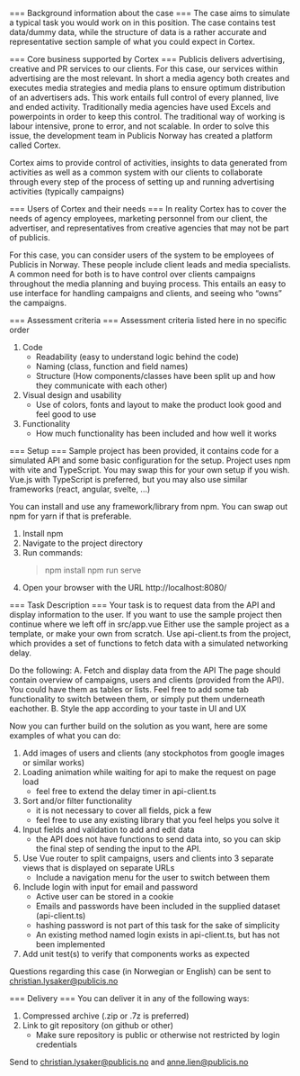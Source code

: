 === Background information about the case ===
The case aims to simulate a typical task you would work on in this position.
The case contains test data/dummy data, while the structure of data is a rather accurate and representative section sample of what you could expect in Cortex.

=== Core business supported by Cortex ===
Publicis delivers advertising, creative and PR services to our clients.
For this case, our services within advertising are the most relevant.
In short a media agency both creates and executes media strategies and media plans to ensure optimum distribution of an advertisers ads.
This work entails full control of every planned, live and ended activity.
Traditionally media agencies have used Excels and powerpoints in order to keep this control.
The traditional way of working is labour intensive, prone to error, and not scalable.
In order to solve this issue, the development team in Publicis Norway has created a platform called Cortex.

Cortex aims to provide control of activities, insights to data generated from activities as well as a common
system with our clients to collaborate through every step of the process of setting up and running advertising activities (typically campaigns)

=== Users of Cortex and their needs ===
In reality Cortex has to cover the needs of agency employees,
marketing personnel from our client, the advertiser, and representatives from creative agencies that may not be part of publicis.

For this case, you can consider users of the system to be employees of Publicis in Norway. These people include client leads and media specialists.
A common need for both is to have control over clients campaigns throughout the media planning and buying process.
This entails an easy to use interface for handling campaigns and clients, and seeing who “owns” the campaigns.

=== Assessment criteria ===
Assessment criteria listed here in no specific order

1. Code
   - Readability (easy to understand logic behind the code)
   - Naming (class, function and field names)
   - Structure (How components/classes have been split up and how they communicate with each other)
2. Visual design and usability
   - Use of colors, fonts and layout to make the product look good and feel good to use
3. Functionality
   - How much functionality has been included and how well it works

=== Setup ===
Sample project has been provided, it contains code for a simulated API and some basic configuration for the setup.
Project uses npm with vite and TypeScript.
You may swap this for your own setup if you wish.
Vue.js with TypeScript is preferred, but you may also use similar frameworks (react, angular, svelte, ...)

You can install and use any framework/library from npm.
You can swap out npm for yarn if that is preferable.

1. Install npm
2. Navigate to the project directory
3. Run commands:
   > npm install
   > npm run serve
4. Open your browser with the URL http://localhost:8080/

=== Task Description ===
Your task is to request data from the API and display information to the user.
If you want to use the sample project then continue where we left off in src/app.vue
Either use the sample project as a template, or make your own from scratch.
Use api-client.ts from the project, which provides a set of functions to fetch data with a simulated networking delay.

Do the following:
A. Fetch and display data from the API
The page should contain overview of campaigns, users and clients (provided from the API).
You could have them as tables or lists.
Feel free to add some tab functionality to switch between them, or simply put them underneath eachother.
B. Style the app according to your taste in UI and UX

Now you can further build on the solution as you want, here are some examples of what you can do:

1. Add images of users and clients (any stockphotos from google images or similar works)
2. Loading animation while waiting for api to make the request on page load
   - feel free to extend the delay timer in api-client.ts
3. Sort and/or filter functionality
   - it is not necessary to cover all fields, pick a few
   - feel free to use any existing library that you feel helps you solve it
4. Input fields and validation to add and edit data
   - the API does not have functions to send data into, so you can skip the final step of sending the input to the API.
5. Use Vue router to split campaigns, users and clients into 3 separate views that is displayed on separate URLs
   - Include a navigation menu for the user to switch between them
6. Include login with input for email and password
   - Active user can be stored in a cookie
   - Emails and passwords have been included in the supplied dataset (api-client.ts)
   - hashing password is not part of this task for the sake of simplicity
   - An existing method named login exists in api-client.ts, but has not been implemented
7. Add unit test(s) to verify that components works as expected

Questions regarding this case (in Norwegian or English) can be sent to
christian.lysaker@publicis.no

=== Delivery ===
You can deliver it in any of the following ways:

1. Compressed archive (.zip or .7z is preferred)
2. Link to git repository (on github or other)
   - Make sure repository is public or otherwise not restricted by login credentials

Send to christian.lysaker@publicis.no and anne.lien@publicis.no
